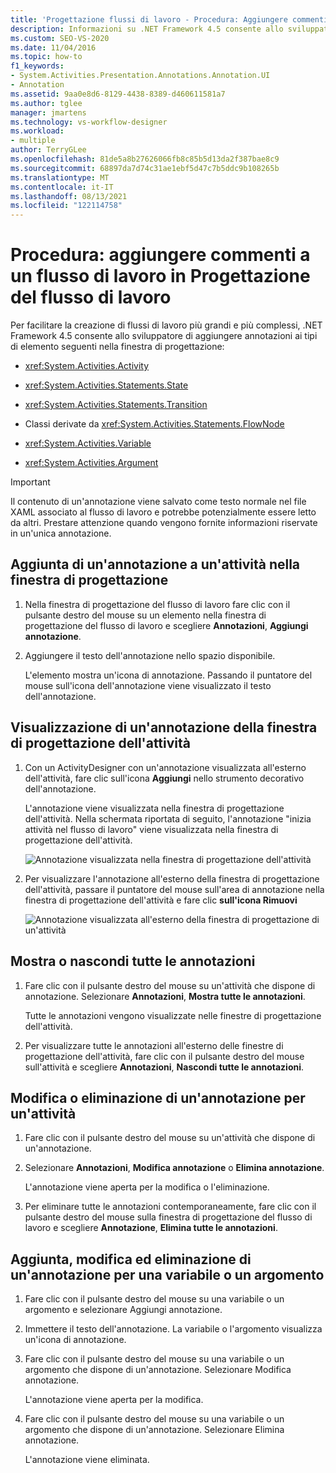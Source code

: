 ```yaml
---
title: 'Progettazione flussi di lavoro - Procedura: Aggiungere commenti a un flusso di lavoro'
description: Informazioni su .NET Framework 4.5 consente allo sviluppatore di aggiungere annotazioni a determinati tipi di elementi nella finestra di progettazione, ad esempio gli elementi Activity, State e Transition.
ms.custom: SEO-VS-2020
ms.date: 11/04/2016
ms.topic: how-to
f1_keywords:
- System.Activities.Presentation.Annotations.Annotation.UI
- Annotation
ms.assetid: 9aa0e8d6-8129-4438-8389-d460611581a7
ms.author: tglee
manager: jmartens
ms.technology: vs-workflow-designer
ms.workload:
- multiple
author: TerryGLee
ms.openlocfilehash: 81de5a8b27626066fb8c85b5d13da2f387bae8c9
ms.sourcegitcommit: 68897da7d74c31ae1ebf5d47c7b5ddc9b108265b
ms.translationtype: MT
ms.contentlocale: it-IT
ms.lasthandoff: 08/13/2021
ms.locfileid: "122114758"
---
```

# <a name="how-to-add-comments-to-a-workflow-in-the-workflow-designer"></a>Procedura: aggiungere commenti a un flusso di lavoro in Progettazione del flusso di lavoro

Per facilitare la creazione di flussi di lavoro più grandi e più complessi, .NET Framework 4.5 consente allo sviluppatore di aggiungere annotazioni ai tipi di elemento seguenti nella finestra di progettazione:

- <xref:System.Activities.Activity>

- <xref:System.Activities.Statements.State>

- <xref:System.Activities.Statements.Transition>

- Classi derivate da <xref:System.Activities.Statements.FlowNode>

- <xref:System.Activities.Variable>

- <xref:System.Activities.Argument>

> [!IMPORTANT]
> Il contenuto di un'annotazione viene salvato come testo normale nel file XAML associato al flusso di lavoro e potrebbe potenzialmente essere letto da altri. Prestare attenzione quando vengono fornite informazioni riservate in un'unica annotazione.

## <a name="adding-an-annotation-to-an-activity-in-the-designer"></a>Aggiunta di un'annotazione a un'attività nella finestra di progettazione

1. Nella finestra di progettazione del flusso di lavoro fare clic con il pulsante destro del mouse su un elemento nella finestra di progettazione del flusso di lavoro e scegliere **Annotazioni**, **Aggiungi annotazione**.

1. Aggiungere il testo dell'annotazione nello spazio disponibile.

   L'elemento mostra un'icona di annotazione. Passando il puntatore del mouse sull'icona dell'annotazione viene visualizzato il testo dell'annotazione.

## <a name="displaying-an-annotation-in-an-activitys-designer"></a>Visualizzazione di un'annotazione della finestra di progettazione dell'attività

1. Con un ActivityDesigner con un'annotazione visualizzata all'esterno dell'attività, fare clic sull'icona **Aggiungi** nello strumento decorativo dell'annotazione.

   L'annotazione viene visualizzata nella finestra di progettazione dell'attività. Nella schermata riportata di seguito, l'annotazione "inizia attività nel flusso di lavoro" viene visualizzata nella finestra di progettazione dell'attività.

   ![Annotazione visualizzata nella finestra di progettazione dell'attività](../workflow-designer/media/annotationindesigner.png)

2. Per visualizzare l'annotazione all'esterno della finestra di progettazione dell'attività, passare il puntatore del mouse sull'area di annotazione nella finestra di progettazione dell'attività e fare clic **sull'icona Rimuovi**

   ![Annotazione visualizzata all'esterno della finestra di progettazione di un'attività](../workflow-designer/media/annotationoutsidedesigner.png)

## <a name="showing-or-hiding-all-annotations"></a>Mostra o nascondi tutte le annotazioni

1. Fare clic con il pulsante destro del mouse su un'attività che dispone di annotazione. Selezionare **Annotazioni**, **Mostra tutte le annotazioni**.

   Tutte le annotazioni vengono visualizzate nelle finestre di progettazione dell'attività.

1. Per visualizzare tutte le annotazioni all'esterno delle finestre di progettazione dell'attività, fare clic con il pulsante destro del mouse sull'attività e scegliere **Annotazioni**, **Nascondi tutte le annotazioni**.

## <a name="editing-or-deleting-an-annotation-for-an-activity"></a>Modifica o eliminazione di un'annotazione per un'attività

1. Fare clic con il pulsante destro del mouse su un'attività che dispone di un'annotazione.

1. Selezionare **Annotazioni**, **Modifica annotazione** o **Elimina annotazione**.

   L'annotazione viene aperta per la modifica o l'eliminazione.

1. Per eliminare tutte le annotazioni contemporaneamente, fare clic con il pulsante destro del mouse sulla finestra di progettazione del flusso di lavoro e scegliere **Annotazione**, **Elimina tutte le annotazioni**.

## <a name="adding-editing-and-deleting-an-annotation-for-a-variable-or-argument"></a>Aggiunta, modifica ed eliminazione di un'annotazione per una variabile o un argomento

1. Fare clic con il pulsante destro del mouse su una variabile o un argomento e selezionare Aggiungi annotazione.

1. Immettere il testo dell'annotazione. La variabile o l'argomento visualizza un'icona di annotazione.

1. Fare clic con il pulsante destro del mouse su una variabile o un argomento che dispone di un'annotazione. Selezionare Modifica annotazione.

   L'annotazione viene aperta per la modifica.

1. Fare clic con il pulsante destro del mouse su una variabile o un argomento che dispone di un'annotazione. Selezionare Elimina annotazione.

   L'annotazione viene eliminata.
